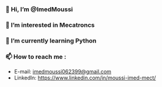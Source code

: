 ### 👋 Hi, I’m @ImedMoussi
### 👀 I’m interested in Mecatroncs
### 🌱 I’m currently learning Python
### 📫 How to reach me :
- E-mail: imedmoussi062399@gmail.com
- LinkedIn: https://www.linkedin.com/in/moussi-imed-mect/

<!---
ImedMoussi/ImedMoussi is a ✨ special ✨ repository because its `README.md` (this file) appears on your GitHub profile.
You can click the Preview link to take a look at your changes.
--->
